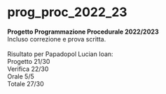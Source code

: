 # prog_proc_2022_23
<b>Progetto Programmazione Procedurale 2022/2023</b><br>
Incluso correzione e prova scritta.<br><br>
Risultato per Papadopol Lucian Ioan:<br>
Progetto 21/30<br>
Verifica 22/30<br>
Orale 5/5<br>
Totale 27/30
